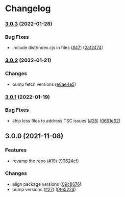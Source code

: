 # Changelog

### [3.0.3](https://www.github.com/web-std/io/compare/fetch-v3.0.2...fetch-v3.0.3) (2022-01-28)


### Bug Fixes

* include dist/index.cjs in files ([#47](https://www.github.com/web-std/io/issues/47)) ([2a12474](https://www.github.com/web-std/io/commit/2a1247404650bf5b6662fa520248bf07ae457987))

### [3.0.2](https://www.github.com/web-std/io/compare/fetch-v3.0.1...fetch-v3.0.2) (2022-01-21)


### Changes

* bump fetch versions ([e8ae4e5](https://www.github.com/web-std/io/commit/e8ae4e5e61591f1bcbd45a0541c762468e134e4b))

### [3.0.1](https://www.github.com/web-std/io/compare/fetch-v3.0.0...fetch-v3.0.1) (2022-01-19)


### Bug Fixes

* ship less files to address TSC issues ([#35](https://www.github.com/web-std/io/issues/35)) ([0651e62](https://www.github.com/web-std/io/commit/0651e62ae42d17eae2db89858c9e44f3342c304c))

## 3.0.0 (2021-11-08)


### Features

* revamp the repo ([#19](https://www.github.com/web-std/io/issues/19)) ([90624cf](https://www.github.com/web-std/io/commit/90624cfd2d4253c2cbc316d092f26e77b5169f47))


### Changes

* align package versions ([09c8676](https://www.github.com/web-std/io/commit/09c8676348619313d9df24d9597cea0eb82704d2))
* bump versions ([#27](https://www.github.com/web-std/io/issues/27)) ([0fe5224](https://www.github.com/web-std/io/commit/0fe5224124e318f560dcfbd8a234d05367c9fbcb))
